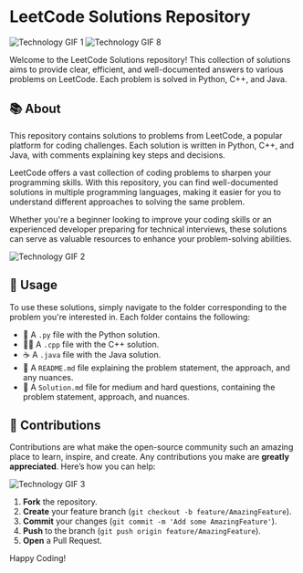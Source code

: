 # LeetCode Solutions Repository

![Technology GIF 1](https://media.giphy.com/media/Ll22OhMLAlVDb8UQWe/giphy.gif)
![Technology GIF 8](https://media.giphy.com/media/QssGEmpkyEOhBCb7e1/giphy.gif)

Welcome to the LeetCode Solutions repository! This collection of solutions aims to provide clear, efficient, and well-documented answers to various problems on LeetCode. Each problem is solved in Python, C++, and Java.

## 📚 About
This repository contains solutions to problems from LeetCode, a popular platform for coding challenges. Each solution is written in Python, C++, and Java, with comments explaining key steps and decisions.

LeetCode offers a vast collection of coding problems to sharpen your programming skills. With this repository, you can find well-documented solutions in multiple programming languages, making it easier for you to understand different approaches to solving the same problem.

Whether you're a beginner looking to improve your coding skills or an experienced developer preparing for technical interviews, these solutions can serve as valuable resources to enhance your problem-solving abilities.
        
![Technology GIF 2](https://media.giphy.com/media/26tn33aiTi1jkl6H6/giphy.gif) 

## 🚀 Usage

To use these solutions, simply navigate to the folder corresponding to the problem you're interested in. Each folder contains the following:

- 🐍 A `.py` file with the Python solution.
- 🐱‍💻 A `.cpp` file with the C++ solution.
- ☕ A `.java` file with the Java solution.
- 📄 A `README.md` file explaining the problem statement, the approach, and any nuances.
- 📄 A `Solution.md` file for medium and hard questions, containing the problem statement, approach, and nuances.

<!--
## 🤝 Contributors

We welcome contributions from the community! Here are some of the key contributors to this repository:

| Contributor | GitHub | LinkedIn | Bio |
|-------------|--------|----------|-----|
| **John Doe** | ![GitHub](https://img.icons8.com/ios-glyphs/30/000000/github.png) [JohnDoe](https://github.com/JohnDoe) | ![LinkedIn](https://img.icons8.com/ios-filled/30/000000/linkedin.png) [John Doe](https://www.linkedin.com/in/johndoe/) | Python enthusiast, passionate about algorithms and problem-solving. |
| **Jane Smith** | ![GitHub](https://img.icons8.com/ios-glyphs/30/000000/github.png) [JaneSmith](https://github.com/JaneSmith) | ![LinkedIn](https://img.icons8.com/ios-filled/30/000000/linkedin.png) [Jane Smith](https://www.linkedin.com/in/janesmith/) | C++ aficionado, loves tackling complex problems and optimizing code for performance. |

## 📧 Contact

If you have any questions or suggestions, feel free to reach out to the repository owner:

- 📬 Email: [contact@leetcode-solutions.com](mailto:contact@leetcode-solutions.com)
- 🐦 Twitter: [@LeetCodeSolves](https://twitter.com/LeetCodeSolves)
-->

## 🌟 Contributions

Contributions are what make the open-source community such an amazing place to learn, inspire, and create. Any contributions you make are **greatly appreciated**. Here’s how you can help:

![Technology GIF 3](https://media.giphy.com/media/fwbZnTftCXVocKzfxR/giphy.gif)

1. **Fork** the repository.
2. **Create** your feature branch (`git checkout -b feature/AmazingFeature`).
3. **Commit** your changes (`git commit -m 'Add some AmazingFeature'`).
4. **Push** to the branch (`git push origin feature/AmazingFeature`).
5. **Open** a Pull Request.

<!--
## 📜 License

Distributed under the MIT License. See `LICENSE` for more information.

## 🌐 Connect with Us

Stay up-to-date with the latest solutions and discussions:

- 🌐 [Website](https://leetcode-solutions.com)
- 💬 [Discord](https://discord.com/invite/leetcode-solutions)
- 📺 [YouTube](https://www.youtube.com/channel/LeetCodeSolutions)
- 📷 [Instagram](https://www.instagram.com/leetcode_solutions)
-->

Happy Coding!

